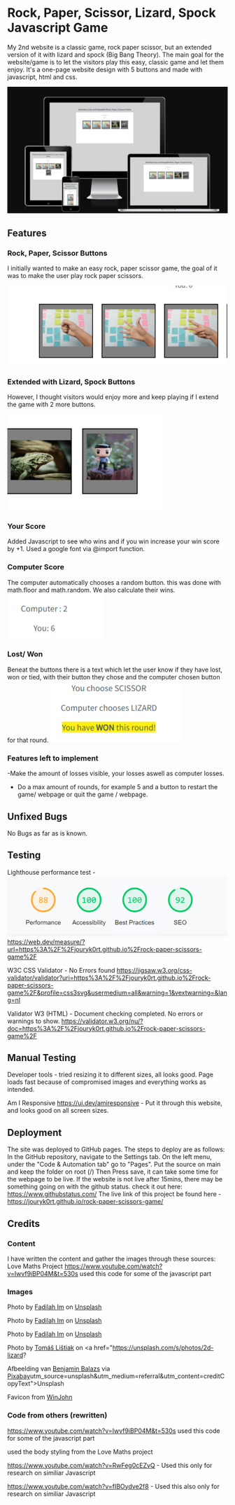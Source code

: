 # Rock, Paper, Scissor, Lizard, Spock Javascript Game

My 2nd website is a classic game, rock paper scissor, but an extended version of it with lizard and spock (Big Bang Theory). The main goal for the website/game is to let the visitors play this easy, classic game and let them enjoy. It's a one-page website design with 5 buttons and made with javascript, html and css.

![Mockup of finished project](/assets/images/mockup-project-rps.png)

## Features

### Rock, Paper, Scissor Buttons

I initially wanted to make an easy rock, paper scissor game, the goal of it was to make the user play rock paper scissors.

![Picture of rock paper scissor buttons](assets/images/rock-paper-scissor.png)

### Extended with Lizard, Spock Buttons

However, I thought visitors would enjoy more and keep playing if I extend the game with 2 more buttons.

![Picture of lizard, spock button](assets/images/lizard-spock.png)

### Your Score

Added Javascript to see who wins and if you win increase your win score by +1. Used a google font via @import function.


### Computer Score

The computer automatically chooses a random button. this was done with math.floor and math.random. We also calculate their wins.
![Picture of computer wins and user wins](/assets/images/computer-you.png)

### Lost/ Won 

Beneat the buttons there is a text which let the user know if they have lost, won or tied, with their button they chose and the computer chosen button for that round.
![Picture of Lost / Won](/assets/images/won.png)

### Features left to implement

-Make the amount of losses visible, your losses aswell as computer losses.
- Do a max amount of rounds, for example 5 and a button to restart the game/ webpage or quit the game / webpage.

## Unfixed Bugs

No Bugs as far as is known.

## Testing
Lighthouse performance test -
![Lighthouse test](/assets/images/manual-testing.png)
https://web.dev/measure/?url=https%3A%2F%2Fjouryk0rt.github.io%2Frock-paper-scissors-game%2F

W3C CSS Validator - No Errors found
https://jigsaw.w3.org/css-validator/validator?uri=https%3A%2F%2Fjouryk0rt.github.io%2Frock-paper-scissors-game%2F&profile=css3svg&usermedium=all&warning=1&vextwarning=&lang=nl

Validator W3 (HTML) - Document checking completed. No errors or warnings to show.
https://validator.w3.org/nu/?doc=https%3A%2F%2Fjouryk0rt.github.io%2Frock-paper-scissors-game%2F

## Manual Testing
Developer tools - tried resizing it to different sizes, all looks good. Page loads fast because of compromised images and everything works as intended.

Am I Responsive https://ui.dev/amiresponsive - Put it through this website, and looks good on all screen sizes.

## Deployment
The site was deployed to GitHub pages. The steps to deploy are as follows:
In the GitHub repository, navigate to the Settings tab.
On the left menu, under the "Code & Automation tab" go to "Pages".
Put the source on main and keep the folder on root (/)
Then Press save, it can take some time for the webpage to be live.
If the website is not live after 15mins, there may be something going on with the github status.
 check it out here: https://www.githubstatus.com/
The live link of this project be found here - https://jouryk0rt.github.io/rock-paper-scissors-game/

## Credits
### Content
I have written the content and gather the images through these sources:
Love Maths Project
https://www.youtube.com/watch?v=Iwvf9iBP04M&t=530s used this code for some of the javascript part


### Images

Photo by <a href="https://unsplash.com/es/@imanitor?utm_source=unsplash&utm_medium=referral&utm_content=creditCopyText">Fadilah Im</a> on <a href="https://unsplash.com/s/photos/rock-paper-scissors?utm_source=unsplash&utm_medium=referral&utm_content=creditCopyText">Unsplash</a>
  
Photo by <a href="https://unsplash.com/es/@imanitor?utm_source=unsplash&utm_medium=referral&utm_content=creditCopyText">Fadilah Im</a> on <a href="https://unsplash.com/s/photos/rock-paper-scissors?utm_source=unsplash&utm_medium=referral&utm_content=creditCopyText">Unsplash</a>
  
Photo by <a href="https://unsplash.com/es/@imanitor?utm_source=unsplash&utm_medium=referral&utm_content=creditCopyText">Fadilah Im</a> on <a href="https://unsplash.com/s/photos/rock-paper-scissors?utm_source=unsplash&utm_medium=referral&utm_content=creditCopyText">Unsplash</a>

Photo by <a href="https://unsplash.com/@tomexx?utm_source=unsplash&utm_medium=referral&utm_content=creditCopyText">Tomáš Lištiak</a> on <a href="https://unsplash.com/s/photos/2d-lizard?

Afbeelding van <a href="https://pixabay.com/nl/users/brenkee-2021352/?utm_source=link-attribution&amp;utm_medium=referral&amp;utm_campaign=image&amp;utm_content=1541528">Benjamin Balazs</a> via <a href="https://pixabay.com/nl//?utm_source=link-attribution&amp;utm_medium=referral&amp;utm_campaign=image&amp;utm_content=1541528">Pixabay</a>utm_source=unsplash&utm_medium=referral&utm_content=creditCopyText">Unsplash</a>

Favicon from <a href="https://www.freeimages.com/photo/rock-paper-scissors-2-1241086">WinJohn</a>

### Code from others (rewritten)
https://www.youtube.com/watch?v=Iwvf9iBP04M&t=530s used this code for some of the javascript part

used the body styling from the Love Maths project

https://www.youtube.com/watch?v=RwFeg0cEZvQ - Used this only for research on similiar Javascript

https://www.youtube.com/watch?v=fIBOydve2f8 - Used this also only for research on similiar Javascript
